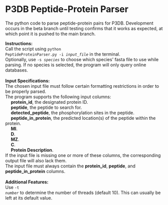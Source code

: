 # P3DB Peptide-Protein Parser

The python code to parse peptide-protein pairs for P3DB. Development occurs in the beta branch until testing confirms that it works as expected, at which point it is pushed to the main branch.

<b>Instructions:</b><br>
  Call the script using <code>python PeptideProteinParser.py -i <i>input_file</i></code> in the terminal.<br>
  Optionally, use <code>-s <i>species</i></code> to choose which species' fasta file to use while parsing. If no species is selected, the program will only query online databases.<br>
<br>
<b>Input Specifications:</b><br>
  The chosen input file must follow certain formatting restrictions in order to be properly parsed.<br>
  The program supports the following input columns: <br>
  &emsp; <b>protein_id</b>, the designated protein ID.<br>
  &emsp; <b>peptide</b>, the peptide to search for.<br>
  &emsp; <b>detected_peptide</b>, the phosphorylation sites in the peptide.<br>
  &emsp; <b>peptide_in_protein</b>, the predicted location(s) of the peptide within the protein.<br>
  &emsp; <b>MI</b>.<br>
  &emsp; <b>D</b>.<br>
  &emsp; <b>MZ</b>.<br>
  &emsp; <b>C</b>.<br>
  &emsp; <b>Protein Description</b>.<br>
  If the input file is missing one or more of these columns, the corresponding output file will also lack them.<br>
  The input file must always contain the <b>protein_id</b>, <b>peptide</b>, and <b>peptide_in_protein</b> columns.<br>
<br>
<b>Additional Features:</b><br>
  Use <code>-t <i>number</i></code> to determine the number of threads (default 10). This can usually be left at its default value.
